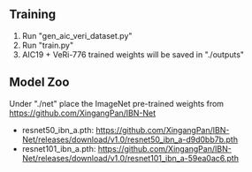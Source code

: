 ## Training
1. Run "gen_aic_veri_dataset.py"
2. Run "train.py"
3. AIC19 + VeRi-776 trained weights will be saved in "./outputs"

## Model Zoo
Under "./net" place the ImageNet pre-trained weights from https://github.com/XingangPan/IBN-Net

 - resnet50_ibn_a.pth: https://github.com/XingangPan/IBN-Net/releases/download/v1.0/resnet50_ibn_a-d9d0bb7b.pth
 - resnet101_ibn_a.pth: https://github.com/XingangPan/IBN-Net/releases/download/v1.0/resnet101_ibn_a-59ea0ac6.pth

   
